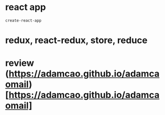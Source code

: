 # react app
```
create-react-app
```

# redux, react-redux, store, reduce

# review (https://adamcao.github.io/adamcaomail)[https://adamcao.github.io/adamcaomail]